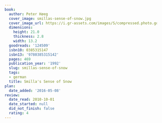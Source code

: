 ```yaml
---
book:
  author: Peter Høeg
  cover_image: smillas-sense-of-snow.jpg
  cover_image_url: https://i.gr-assets.com/images/S/compressed.photo.goodreads.com/books/1485595488l/124509._SX98_.jpg
  dimensions:
    height: 21.0
    thickness: 2.8
    width: 13.2
  goodreads: '124509'
  isbn10: 0385315147
  isbn13: '9780385315142'
  pages: 469
  publication_year: '1992'
  slug: smillas-sense-of-snow
  tags:
  - german
  title: Smilla's Sense of Snow
plan:
  date_added: '2016-05-08'
review:
  date_read: 2010-10-01
  date_started: null
  did_not_finish: false
  rating: 4
---
```

